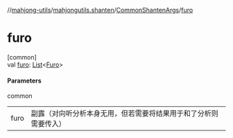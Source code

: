 //[mahjong-utils](../../../index.md)/[mahjongutils.shanten](../index.md)/[CommonShantenArgs](index.md)/[furo](furo.md)

# furo

[common]\
val [furo](furo.md): [List](https://kotlinlang.org/api/latest/jvm/stdlib/kotlin.collections/-list/index.html)&lt;[Furo](../../mahjongutils.models/-furo/index.md)&gt;

#### Parameters

common

| | |
|---|---|
| furo | 副露（对向听分析本身无用，但若需要将结果用于和了分析则需要传入） |
